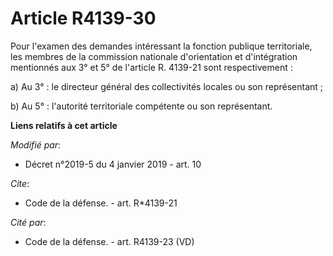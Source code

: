 # Article R4139-30

Pour l'examen des demandes intéressant la fonction publique territoriale, les membres de la commission nationale
d'orientation et d'intégration mentionnés aux 3° et 5° de l'article    R. 4139-21 sont respectivement : 

a) Au 3° : le directeur général des collectivités locales ou son représentant ; 

b) Au 5° : l'autorité territoriale compétente ou son représentant.

**Liens relatifs à cet article**

_Modifié par_:

  - Décret n°2019-5 du 4 janvier 2019 - art. 10

_Cite_:

  - Code de la défense. - art. R*4139-21

_Cité par_:

  - Code de la défense. - art. R4139-23 (VD)
